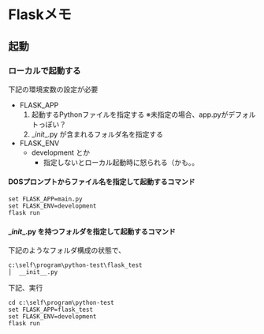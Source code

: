 # Flaskメモ

## 起動

### ローカルで起動する

下記の環境変数の設定が必要

* FLASK_APP
  1. 起動するPythonファイルを指定する
    ※未指定の場合、app.pyがデフォルトっぽい？
  2. \__init__.py が含まれるフォルダ名を指定する
* FLASK_ENV
  * development とか
    * 指定しないとローカル起動時に怒られる（かも。。

#### DOSプロンプトからファイル名を指定して起動するコマンド

```code
set FLASK_APP=main.py
set FLASK_ENV=development
flask run
```

#### \__init__.py を持つフォルダを指定して起動するコマンド

下記のようなフォルダ構成の状態で、

```code
c:\self\program\python-test\flask_test
│  __init__.py
```

下記、実行

```code
cd c:\self\program\python-test
set FLASK_APP=flask_test
set FLASK_ENV=development
flask run
```
